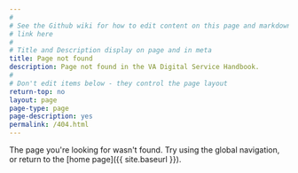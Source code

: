 ```yaml
---
#
# See the Github wiki for how to edit content on this page and markdown styles you can use:
# link here
#
# Title and Description display on page and in meta
title: Page not found
description: Page not found in the VA Digital Service Handbook.
#
# Don't edit items below - they control the page layout
return-top: no
layout: page
page-type: page
page-description: yes
permalink: /404.html
---
```


The page you're looking for wasn't found. Try using the global navigation, or return to the [home page]({{ site.baseurl }}).

<p>&nbsp;</p>
<p>&nbsp;</p>
<p>&nbsp;</p>
<p>&nbsp;</p>
<p>&nbsp;</p>
